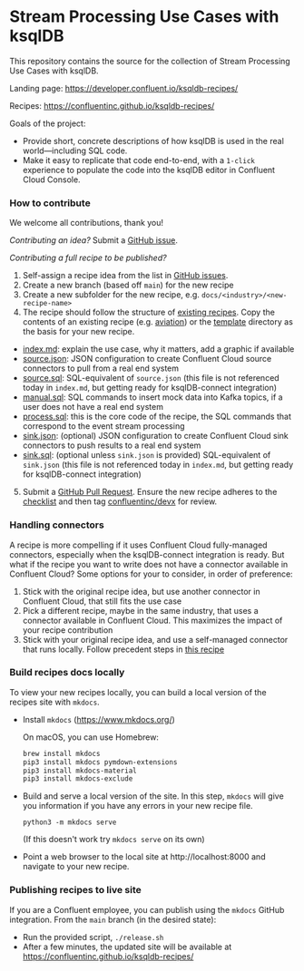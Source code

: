 # Stream Processing Use Cases with ksqlDB

This repository contains the source for the collection of Stream Processing Use Cases with ksqlDB.

Landing page: https://developer.confluent.io/ksqldb-recipes/

Recipes: https://confluentinc.github.io/ksqldb-recipes/

Goals of the project:

- Provide short, concrete descriptions of how ksqlDB is used in the real world—including SQL code.
- Make it easy to replicate that code end-to-end, with a `1-click` experience to populate the code into the ksqlDB editor in Confluent Cloud Console.

### How to contribute

We welcome all contributions, thank you!

_Contributing an idea?_ Submit a [GitHub issue](https://github.com/confluentinc/ksqldb-recipes/issues).

_Contributing a full recipe to be published?_ 

1. Self-assign a recipe idea from the list in [GitHub issues](https://github.com/confluentinc/ksqldb-recipes/issues?q=is%3Aissue+is%3Aopen+label%3A%22new+recipe%22).
2. Create a new branch (based off `main`) for the new recipe
3. Create a new subfolder for the new recipe, e.g. `docs/<industry>/<new-recipe-name>`
4. The recipe should follow the structure of [existing recipes](https://github.com/confluentinc/ksqldb-recipes/tree/main/docs). Copy the contents of an existing recipe (e.g. [aviation](https://github.com/confluentinc/ksqldb-recipes/tree/main/docs/customer-360/aviation)) or the [template](template) directory as the basis for your new recipe.

- [index.md](template/index.md): explain the use case, why it matters, add a graphic if available
- [source.json](template/source.json): JSON configuration to create Confluent Cloud source connectors to pull from a real end system
- [source.sql](template/source.sql): SQL-equivalent of `source.json` (this file is not referenced today in `index.md`, but getting ready for ksqlDB-connect integration)
- [manual.sql](template/manual.sql): SQL commands to insert mock data into Kafka topics, if a user does not have a real end system
- [process.sql](template/process.sql): this is the core code of the recipe, the SQL commands that correspond to the event stream processing
- [sink.json](template/sink.json): (optional) JSON configuration to create Confluent Cloud sink connectors to push results to a real end system
- [sink.sql](template/sink.sql): (optional unless `sink.json` is provided) SQL-equivalent of `sink.json` (this file is not referenced today in `index.md`, but getting ready for ksqlDB-connect integration)

5. Submit a [GitHub Pull Request](https://github.com/confluentinc/ksqldb-recipes/pulls). Ensure the new recipe adheres to the [checklist](https://github.com/confluentinc/ksqldb-recipes/blob/main/.github/pull_request_template.md) and then tag [confluentinc/devx](https://github.com/orgs/confluentinc/teams/devx) for review.

### Handling connectors

A recipe is more compelling if it uses Confluent Cloud fully-managed connectors, especially when the ksqlDB-connect integration is ready.
But what if the recipe you want to write does not have a connector available in Confluent Cloud?
Some options for your to consider, in order of preference:

1. Stick with the original recipe idea, but use another connector in Confluent Cloud, that still fits the use case
2. Pick a different recipe, maybe in the same industry, that uses a connector available in Confluent Cloud. This maximizes the impact of your recipe contribution
3. Stick with your original recipe idea, and use a self-managed connector that runs locally. Follow precedent steps in [this recipe](https://confluentinc.github.io/ksqldb-recipes/cybersecurity/SSH-attack/#read-the-data-in)

### Build recipes docs locally

To view your new recipes locally, you can build a local version of the recipes site with `mkdocs`.

- Install `mkdocs` (https://www.mkdocs.org/)

    On macOS, you can use Homebrew:
    ```bash
    brew install mkdocs
    pip3 install mkdocs pymdown-extensions
    pip3 install mkdocs-material
    pip3 install mkdocs-exclude
    ```

- Build and serve a local version of the site. In this step, `mkdocs` will give you information if you have any errors in your new recipe file.
    ```
    python3 -m mkdocs serve  
    ```
    
    (If this doesn't work try `mkdocs serve` on its own)

- Point a web browser to the local site at http://localhost:8000 and navigate to your new recipe.

### Publishing recipes to live site

If you are a Confluent employee, you can publish using the `mkdocs` GitHub integration. From the `main` branch (in the desired state):

- Run the provided script, `./release.sh`
- After a few minutes, the updated site will be available at https://confluentinc.github.io/ksqldb-recipes/
